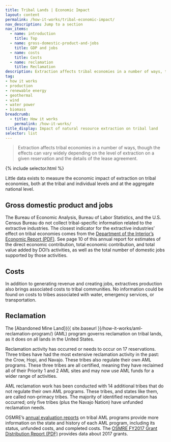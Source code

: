 ```yaml
---
title: Tribal Lands | Economic Impact
layout: content
permalink: /how-it-works/tribal-economic-impact/
nav_description: Jump to a section
nav_items:
  - name: introduction
    title: Top
  - name: gross-domestic-product-and-jobs
    title: GDP and jobs
  - name: costs
    title: Costs
  - name: reclamation
    title: Reclamation
description: Extraction affects tribal economies in a number of ways, though the effects can vary widely depending on the level of extraction on a given reservation and the details of the lease agreement.
tag:
- how it works
- production
- renewable energy
- geothermal
- wind
- water power
- biomass
breadcrumb:
  - title: How it works
    permalink: /how-it-works/
title_display: Impact of natural resource extraction on tribal land
selector: list
---
```


> Extraction affects tribal economies in a number of ways, though the effects can vary widely depending on the level of extraction on a given reservation and the details of the lease agreement.

{% include selector.html %}

Little data exists to measure the economic impact of extraction on tribal economies, both at the tribal and individual levels and at the aggregate national level.

## Gross domestic product and jobs

The Bureau of Economic Analysis, Bureau of Labor Statistics, and the U.S. Census Bureau do not collect tribal-specific information related to the extractive industries. The closest indicator for the extractive industries’ effect on tribal economies comes from the [Department of the Interior’s Economic Report (PDF)](https://www.doi.gov/sites/doi.gov/files/uploads/fy_2016_doi_economic_report_2017-09-25.pdf). See page 10 of this annual report for estimates of the direct economic contribution, total economic contribution, and total value added by DOI’s activities, as well as the total number of domestic jobs supported by those activities.

## Costs

In addition to generating revenue and creating jobs, extractives production also brings associated costs to tribal communities. No information could be found on costs to tribes associated with water, emergency services, or transportation.

## Reclamation

The [Abandoned Mine Land]({{ site.baseurl }}/how-it-works/aml-reclamation-program/) (AML) program governs reclamation on tribal lands, as it does on all lands in the United States.

Reclamation activity has occurred or needs to occur on 17 reservations. Three tribes have had the most extensive reclamation activity in the past: the Crow, Hopi, and Navajo. These tribes also regulate their own AML programs. These three tribes are all certified, meaning they have reclaimed all of their Priority 1 and 2 AML sites and may now use AML funds for a wider range of activities.

AML reclamation work has been conducted with 14 additional tribes that do not regulate their own AML programs. These tribes, and states like them, are called non-primacy tribes. The majority of identified reclamation has occurred; only five tribes (plus the Navajo Nation) have unfunded reclamation needs.

OSMRE’s [annual evaluation reports](https://www.odocs.osmre.gov/) on tribal AML programs provide more information on the state and history of each AML program, including its status, unfunded costs, and completed costs. The [OSMRE FY2017 Grant Distribution Report (PDF)](https://www.osmre.gov/resources/grants/docs/FY17GrantDist.pdf) provides data about 2017 grants.
